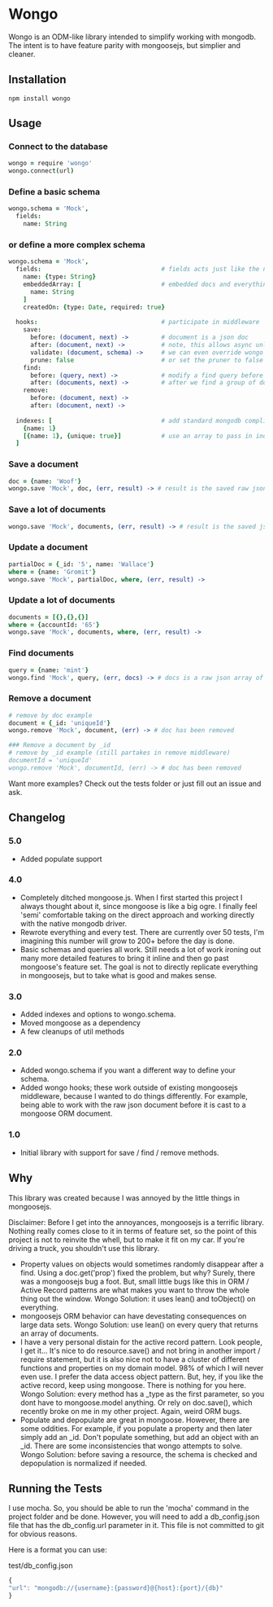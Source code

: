 # Wongo

Wongo is an ODM-like library intended to simplify working with mongodb. The intent is to have feature parity with mongoosejs, but simplier and cleaner.

## Installation
```
npm install wongo
```

## Usage

### Connect to the database
```coffeescript
wongo = require 'wongo'
wongo.connect(url)
```

### Define a basic schema
```coffeescript
wongo.schema = 'Mock',
  fields: 
    name: String
```

### or define a more complex schema
```coffeescript
wongo.schema = 'Mock',
  fields:                                 # fields acts just like the normal mongoose schema
    name: {type: String}
    embeddedArray: [                      # embedded docs and everything are just like mongoose
      name: String
    ]
    createdOn: {type: Date, required: true}
  
  hooks:                                  # participate in middleware
    save: 
      before: (document, next) ->         # document is a json doc
      after: (document, next) ->          # note, this allows async unlike mongoose
      validate: (document, schema) ->     # we can even override wongo's validation with our own
      prune: false                        # or set the pruner to false if we dont want wongo to trim our documents
    find: 
      before: (query, next) ->            # modify a find query before it is run
      after: (documents, next) ->         # after we find a group of documents, we can do something with them
    remove: 
      before: (document, next) ->
      after: (document, next) ->
    
  indexes: [                              # add standard mongodb compliant indices
    {name: 1}
    [{name: 1}, {unique: true}]           # use an array to pass in index options
  ]
```

### Save a document 
```coffeescript
doc = {name: 'Woof'}
wongo.save 'Mock', doc, (err, result) -> # result is the saved raw json object
```

### Save a lot of documents
```coffeescript
wongo.save 'Mock', documents, (err, result) -> # result is the saved json object array
```

### Update a document
```coffeescript
partialDoc = {_id: '5', name: 'Wallace'}
where = {name: 'Gromit'}
wongo.save 'Mock', partialDoc, where, (err, result) -> 
```

### Update a lot of documents
```coffeescript
documents = [{},{},{}]
where = {accountId: '65'}
wongo.save 'Mock', documents, where, (err, result) -> 
```

### Find documents
```coffeescript
query = {name: 'mint'}
wongo.find 'Mock', query, (err, docs) -> # docs is a raw json array of objects
```

### Remove a document
```coffeescript
# remove by doc example
document = {_id: 'uniqueId'}
wongo.remove 'Mock', document, (err) -> # doc has been removed

### Remove a document by _id
# remove by _id example (still partakes in remove middleware)
documentId = 'uniqueId'
wongo.remove 'Mock', documentId, (err) -> # doc has been removed
```

Want more examples? Check out the tests folder or just fill out an issue and ask. 

## Changelog

### 5.0
* Added populate support

### 4.0 
* Completely ditched mongoose.js. When I first started this project I always thought about it, since mongoose is like a big ogre. I finally feel 'semi' comfortable taking on the direct approach and working directly with the native mongodb driver. 
* Rewrote everything and every test. There are currently over 50 tests, I'm imagining this number will grow to 200+ before the day is done.
* Basic schemas and queries all work. Still needs a lot of work ironing out many more detailed features to bring it inline and then go past mongoose's feature set. The goal is not to directly replicate everything in mongoosejs, but to take what is good and makes sense. 

### 3.0 
* Added indexes and options to wongo.schema.
* Moved mongoose as a dependency 
* A few cleanups of util methods

### 2.0 
* Added wongo.schema if you want a different way to define your schema. 
* Added wongo hooks; these work outside of existing mongoosejs middleware, because I wanted to do things differently. For example, being able to work with the raw json document before it is cast to a mongoose ORM document. 

### 1.0 
* Initial library with support for save / find / remove methods.


## Why

This library was created because I was annoyed by the little things in mongoosejs. 

Disclaimer: Before I get into the annoyances, mongoosejs is a terrific library. Nothing really comes close to it in terms of feature set, so the point of this project is not to reinvite the whell, but to make it fit on my car. If you're driving a truck, you shouldn't use this library. 

* Property values on objects would sometimes randomly disappear after a find. Using a doc.get('prop') fixed the problem, but why? Surely, there was a mongoosejs bug a foot. But, small little bugs like this in ORM / Active Record patterns are what makes you want to throw the whole thing out the window. Wongo Solution: it uses lean() and toObject() on everything. 
* mongoosejs ORM behavior can have devestating consequences on large data sets. Wongo Solution: use lean() on every query that returns an array of documents.  
* I have a very personal distain for the active record pattern. Look people, I get it... It's nice to do resource.save() and not bring in another import / require statement, but it is also nice not to have a cluster of different functions and properties on my domain model. 98% of which I will never even use. I prefer the data access object pattern. But, hey, if you like the active record, keep using mongoose. There is nothing for you here. Wongo Solution: every method has a _type as the first parameter, so you dont have to mongoose.model anything. Or rely on doc.save(), which recently broke on me in my other project. Again, weird ORM bugs. 
* Populate and depopulate are great in mongoose. However, there are some oddities. For example, if you populate a property and then later simply add an _id. Don't populate something, but add an object with an _id. There are some inconsistencies that wongo attempts to solve. Wongo Solution: before saving a resource, the schema is checked and depopulation is normalized if needed.


## Running the Tests

I use mocha. So, you should be able to run the 'mocha' command in the project folder and be done. However, you will need to add a db_config.json file that has the db_config.url parameter in it. This file is not committed to git for obvious reasons. 

Here is a format you can use:

test/db_config.json

```javascript
{
"url": "mongodb://{username}:{password}@{host}:{port}/{db}"
}
```

